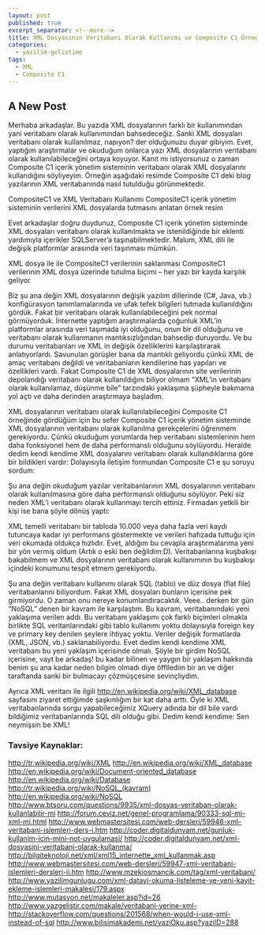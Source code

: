 ```yaml
---
layout: post
published: true
excerpt_separator: <!--more-->
title: XML Dosyasının Veritabanı Olarak Kullanımı ve Composite C1 Örneği
categories:
  - yazilim-gelistime
tags:
  - XML
  - Composite C1
---
```

## A New Post


Merhaba arkadaşlar. Bu yazıda XML dosyalarının farklı bir kullanımından yani veritabanı olarak kullanımından bahsedeceğiz. Sanki XML dosyaları veritabanı olarak kullanılmaz, napıyon? der olduğunuzu duyar gibiyim. Evet, yaptığım araştırmalar ve okuduğum onlarca yazı XML dosyalarının veritabanı olarak kullanılabileceğini ortaya koyuyor. Kanıt mı istiyorsunuz o zaman Composite C1 içerik yönetim sisteminin veritabanı olarak XML dosyalarını kullandığını söyliyeyim. Örneğin aşağıdaki resimde  Composite C1 deki  blog yazılarının XML veritabanında nasıl tutulduğu görünmektedir.

<!--more-->

CompositeC1 ve XML Veritabanı Kullanımı
CompositeC1 içerik yönetim sisteminin verilerini XML dosyalarda tutmasını anlatan örnek resim

Evet arkadaşlar doğru duydunuz, Composite C1 içerik yönetim sisteminde XML dosyaları veritabanı olarak kullanılmakta ve istenildiğinde bir eklenti yardımıyla içerikler SQLServer’a taşınabilmektedir. Malum, XML dili ile değişik platformlar arasında veri taşınması mümkün.

XML dosya ile ile CompositeC1 verilerinin saklanması
CompositeC1 verilerinin XML dosya üzerinde tutulma biçimi – her yazı bir kayda karşılık geliyor

Biz şu ana değin XML dosyalarının değişik yazılım dillerinde (C#, Java, vb.) konfigürasyon tanımlamalarında ve ufak tefek bilgileri tutmada kullanıldığını gördük. Fakat bir veritabanı olarak kullanılabileceğini pek normal görmüyorduk. İnternette yaptığım araştırmalarda çoğunluk XML’in platformlar arasında veri taşımada iyi olduğunu, onun bir dil olduğunu ve veritabanı olarak kullanmanın mantıksızlığından bahsedip duruyordu. Ve bu durumu veritabanları ve XML in değişik özelliklerini karşılaştırarak anlatıyorlardı. Savunulan görüşler bana da mantıklı geliyordu çünkü XML de amaç veritabanı değildi ve veritabanların kendilerine has yapıları ve özellikleri vardı. Fakat Composite C1 de XML dosyalarının site verilerinin depolandığı veritabanı olarak kullanıldığını biliyor olmam “XML’in veritabanı olarak kullanılamaz, düşünme bile” tarzındaki yaklaşıma şüpheyle bakmama yol açtı ve daha derinden araştırmaya başladım.

XML dosyalarının veritabanı olarak kullanılabileceğini Composite C1 örneğinde gördüğüm için bu sefer Composite C1 içerik yönetim sisteminde XML dosyalarının veritabanı olarak kullanılma gerekçelerini öğrenmem gerekiyordu. Çünkü okuduğum yorumlarda hep veritabanı  sistemlerinin hem daha fonksiyonel hem de daha performanslı olduğunu söylüyordu. Heralde dedim kendi kendime XML dosyalarını veritabanı olarak kullandıklarına göre bir bildikleri vardır: Dolayısıyla  iletişim formundan Composite C1 e şu soruyu sordum:

Şu ana değin okuduğum yazılar veritabanlarının XML dosyalarının veritabanı olarak kullanılmasına göre daha performanslı olduğunu söylüyor. Peki siz neden XML’i veritabanı olarak kullanmayı tercih ettiniz.
Firmadan yetkili bir kişi ise bana şöyle dönüş yaptı:

XML temelli veritabanı bir tabloda 10.000 veya daha fazla veri kaydı tutuncaya kadar iyi performans göstermekte ve verileri hafızada tuttuğu için veri okumada oldukça hızlıdır.
Evet, aldığım bu cevapla araştırmalarıma yeni bir yön vermiş oldum (Artık o eski ben değildim:D). Veritabanlarına kuşbakışı bakabilmem ve XML dosyalarının veritabanı olarak kullanımının bu kuşbakışı içindeki konumunu tespit etmem gerekiyordu.

Şu ana değin veritabanı kullanımı olarak SQL (tablo) ve düz dosya (flat file) veritabanlarını biliyordum. Fakat XML dosyaları bunların içerisine pek girmiyordu. O zaman onu nereye konumlandıracaktık. Veee.. derken bir gün “NoSQL” denen bir kavram ile karşılaştım. Bu kavram, veritabanındaki yeni yaklaşıma verilen addı. Bu veritabanı yaklaşımı çok farklı biçimleri olmakla birlikte SQL veritanlarındaki gibi tablo kullanımı yoktu dolayısıyla foreign key ve primary key denilen şeylere ihtiyaç yoktu. Veriler değişik formatlarda (XML, JSON, vb.) saklanabiliyordu.  Evet dedim kendi kendime XML veritabanı bu yeni yaklaşım içerisinde olmalı. Şöyle bir girdim NoSQL içerisine, vayt be arkadaş! bu kadar bilinen ve yaygın bir yaklaşım hakkında benim şu ana kadar neden bilgim olmadı diye öfflledim bir an ve diğer taraftanda sanki bir bulmacayı çözmüşçesine sevinçliydim.

Ayrıca XML veritanı ile ilgili http://en.wikipedia.org/wiki/XML_database sayfasını ziyaret ettiğimde şaşkınlığım bir kat daha arttı. Öyle ki XML veritabanlarında sorgu yapabileceğimiz XQuery adında bir dil bile vardı bildiğimiz veritabanlarında SQL dili olduğu gibi. Dedim kendi kendime: Sen neymişsin be XML!

### Tavsiye Kaynaklar:
http://tr.wikipedia.org/wiki/XML
http://en.wikipedia.org/wiki/XML_database
http://en.wikipedia.org/wiki/Document-oriented_database
http://en.wikipedia.org/wiki/Database
http://tr.wikipedia.org/wiki/NoSQL_(kavram)
http://en.wikipedia.org/wiki/NoSQL
http://www.btsoru.com/questions/9935/xml-dosyas-veritaban-olarak-kullanlabilir-mi
http://forum.ceviz.net/genel-programlama/90333-sql-mi-xml-mi.html
http://www.webmastersitesi.com/web-dersleri/59946-xml-veritabani-islemleri-ders-i.htm
http://coder.digitaldunyam.net/gunluk-kullanim-icin-mini-not-uygulamasi/
http://coder.digitaldunyam.net/xml-dosyasini-veritabani-olarak-kullanma/
http://bilgiteknoloji.net/xml/xml15_internette_xml_kullanmak.asp
http://www.webmastersitesi.com/web-dersleri/59947-xml-veritabani-islemleri-dersleri-ii.htm
http://www.mzekiosmancik.com/tag/xml-veritabani/
http://www.yazilimgunlugu.com/xml-datayi-okuma-listeleme-ve-yeni-kayit-ekleme-islemleri-makalesi/179.aspx
http://www.mutasyon.net/makaleler.asp?id=26
http://www.yazgelistir.com/makale/veritabani-yerine-xml-
http://stackoverflow.com/questions/201568/when-would-i-use-xml-instead-of-sql
http://www.bilisimakademi.net/yaziOku.asp?yaziID=288
